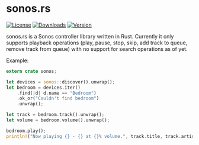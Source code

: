 # sonos.rs

[![License](https://img.shields.io/github/license/w4/reaper.svg?style=flat-square)](https://github.com/w4/sonos.rs) [![Downloads](https://img.shields.io/crates/d/sonos.svg?style=flat-square)](https://crates.io/crates/sonos) [![Version](https://img.shields.io/crates/v/sonos.svg?style=flat-square)](https://crates.io/crates/sonos)

sonos.rs is a Sonos controller library written in Rust. Currently it only supports playback operations (play,
pause, stop, skip, add track to queue, remove track from queue) with no support for search operations as of yet.

Example:

```rust
extern crate sonos;

let devices = sonos::discover().unwrap();
let bedroom = devices.iter()
    .find(|d| d.name == "Bedroom")
    .ok_or("Couldn't find bedroom")
    .unwrap();

let track = bedroom.track().unwrap();
let volume = bedroom.volume().unwrap();

bedroom.play();
println!("Now playing {} - {} at {}% volume.", track.title, track.artist, volume);
```
